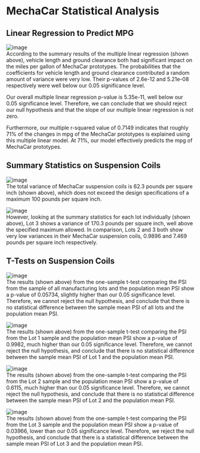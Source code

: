 # MechaCar Statistical Analysis


## Linear Regression to Predict MPG

![image](https://user-images.githubusercontent.com/102445183/180677865-133706a8-a729-485a-990d-0573d1d67952.png)   
According to the summary results of the multiple linear regression (shown above), vehicle length and ground clearance both had significant impact on the miles per gallon of MechaCar prototypes. The probabilities that the coefficients for vehicle length and ground clearance contributed a random amount of variance were very low. Their p-values of 2.6e-12 and 5.21e-08 respectively were well below our 0.05 significance level.

Our overall multiple linear regression p-value is 5.35e-11, well below our 0.05 significance level. Therefore, we can conclude that we should reject our null hypothesis and that the slope of our multiple linear regression is not zero.

Furthermore, our multiple r-squared value of 0.7149 indicates that roughly 71% of the changes in mpg of the MechaCar prototypes is explained using this multiple linear model. At 71%, our model effectively predicts the mpg of MechaCar prototypes.


## Summary Statistics on Suspension Coils

![image](https://user-images.githubusercontent.com/102445183/180697195-81d03aef-1649-45b9-b6e5-f57ada069d37.png)   
The total variance of MechaCar suspension coils is 62.3 pounds per square inch (shown above), which does not exceed the design specifications of a maximum 100 pounds per square inch.

![image](https://user-images.githubusercontent.com/102445183/180697220-c27fcb7a-d965-466c-b32c-6a5a8affca5b.png)   
However, looking at the summary statistics for each lot individually (shown above), Lot 3 shows a variance of 170.3 pounds per square inch, well above the specified maximum allowed. In comparison, Lots 2 and 3 both show very low variances in their MechaCar suspension coils, 0.9896 and 7.469 pounds per square inch respectively.


## T-Tests on Suspension Coils

![image](https://user-images.githubusercontent.com/102445183/180699387-981e3a6d-c7c8-45c3-9b25-7bcb4ab8010b.png)   
The results (shown above) from the one-sample t-test comparing the PSI from the sample of all manufacturing lots and the population mean PSI show a p-value of 0.05734, slightly higher than our 0.05 significance level. Therefore, we cannot reject the null hypothesis, and conclude that there is no statistical difference between the sample mean PSI of all lots and the population mean PSI.

![image](https://user-images.githubusercontent.com/102445183/180699622-a06803d5-675e-4196-8734-5a8c56b94e8b.png)   
The results (shown above) from the one-sample t-test comparing the PSI from the Lot 1 sample and the population mean PSI show a p-value of 0.9982, much higher than our 0.05 significance level. Therefore, we cannot reject the null hypothesis, and conclude that there is no statistical difference between the sample mean PSI of Lot 1 and the population mean PSI.

![image](https://user-images.githubusercontent.com/102445183/180699802-c16a9e75-bb99-4f39-bd16-1884cd36b89e.png)   
The results (shown above) from the one-sample t-test comparing the PSI from the Lot 2 sample and the population mean PSI show a p-value of 0.6115, much higher than our 0.05 significance level. Therefore, we cannot reject the null hypothesis, and conclude that there is no statistical difference between the sample mean PSI of Lot 2 and the population mean PSI.

![image](https://user-images.githubusercontent.com/102445183/180699856-76213b48-be7a-4dc4-855b-929ad266892f.png)   
The results (shown above) from the one-sample t-test comparing the PSI from the Lot 3 sample and the population mean PSI show a p-value of 0.03966, lower than our 0.05 significance level. Therefore, we reject the null hypothesis, and conclude that there is a statistical difference between the sample mean PSI of Lot 3 and the population mean PSI.
